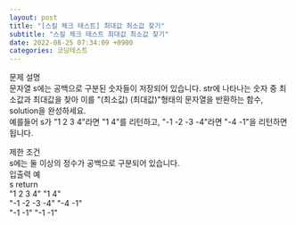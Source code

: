 ```yaml
---  
layout: post  
title: "[스킬 체크 테스트] 최대값 최소값 찾기"  
subtitle: "스킬 체크 테스트 최대값 최소값 찾기"  
date: 2022-08-25 07:34:09 +0900  
categories: 코딩테스트  
---  
```

문제 설명  
문자열 s에는 공백으로 구분된 숫자들이 저장되어 있습니다. str에 나타나는 숫자 중 최소값과 최대값을 찾아 이를 "(최소값) (최대값)"형태의 문자열을 반환하는 함수, solution을 완성하세요.  
예를들어 s가 "1 2 3 4"라면 "1 4"를 리턴하고, "-1 -2 -3 -4"라면 "-4 -1"을 리턴하면 됩니다.  
  
제한 조건  
s에는 둘 이상의 정수가 공백으로 구분되어 있습니다.  
입출력 예  
s	return  
"1 2 3 4"	"1 4"  
"-1 -2 -3 -4"	"-4 -1"  
"-1 -1"	"-1 -1"  
